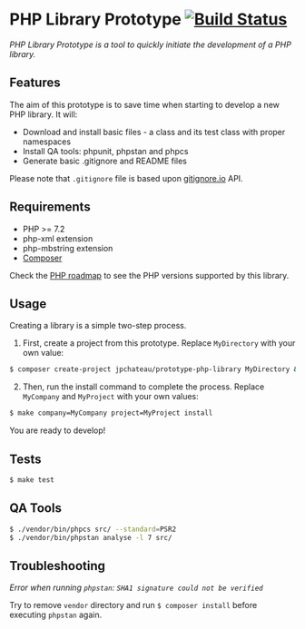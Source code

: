 # PHP Library Prototype [![Build Status](https://travis-ci.org/jpchateau/php-prototype-library.svg?branch=master)](https://travis-ci.org/jpchateau/php-prototype-library)

*PHP Library Prototype is a tool to quickly initiate the development of a PHP library.*

## Features

The aim of this prototype is to save time when starting to develop a new PHP library.
It will:
* Download and install basic files - a class and its test class with proper namespaces
* Install QA tools: phpunit, phpstan and phpcs
* Generate basic .gitignore and README files

Please note that `.gitignore` file is based upon [gitignore.io](https://www.gitignore.io/) API.

## Requirements

* PHP >= 7.2
* php-xml extension
* php-mbstring extension
* [Composer](https://getcomposer.org/download/)

Check the [PHP roadmap](https://www.php.net/supported-versions.php) to see the PHP versions supported by this library.

## Usage

Creating a library is a simple two-step process.  
1. First, create a project from this prototype. Replace `MyDirectory` with your own value:

```bash
$ composer create-project jpchateau/prototype-php-library MyDirectory && cd $_
```

2. Then, run the install command to complete the process. Replace `MyCompany` and `MyProject` with your own values:

```bash
$ make company=MyCompany project=MyProject install
```

You are ready to develop!

## Tests

```bash
$ make test
```

## QA Tools

```bash
$ ./vendor/bin/phpcs src/ --standard=PSR2
$ ./vendor/bin/phpstan analyse -l 7 src/
```

## Troubleshooting

*Error when running `phpstan`: `SHA1 signature could not be verified`*

Try to remove `vendor` directory and run `$ composer install` before executing `phpstan` again.